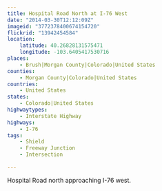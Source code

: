 ```yaml
---
title: Hospital Road North at I-76 West
date: "2014-03-30T12:12:09Z"
imageid: "3772378400674154720"
flickrid: "13942454584"
location:
    latitude: 40.26828131575471
    longitude: -103.6405417530716
places:
    - Brush|Morgan County|Colorado|United States
counties:
    - Morgan County|Colorado|United States
countries:
    - United States
states:
    - Colorado|United States
highwaytypes:
    - Interstate Highway
highways:
    - I-76
tags:
    - Shield
    - Freeway Junction
    - Intersection

---
```

Hospital Road north approaching I-76 west.